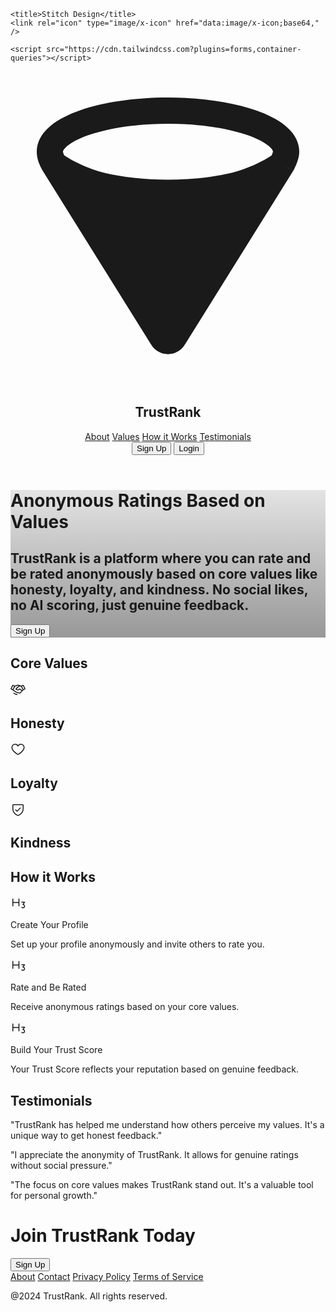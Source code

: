 <html>
  <head>
    <link rel="preconnect" href="https://fonts.gstatic.com/" crossorigin="" />
    <link
      rel="stylesheet"
      as="style"
      onload="this.rel='stylesheet'"
      href="https://fonts.googleapis.com/css2?display=swap&amp;family=Inter%3Awght%40400%3B500%3B700%3B900&amp;family=Noto+Sans%3Awght%40400%3B500%3B700%3B900"
    />

    <title>Stitch Design</title>
    <link rel="icon" type="image/x-icon" href="data:image/x-icon;base64," />

    <script src="https://cdn.tailwindcss.com?plugins=forms,container-queries"></script>
  </head>
  <body>
    <div class="relative flex size-full min-h-screen flex-col bg-white group/design-root overflow-x-hidden" style='font-family: Inter, "Noto Sans", sans-serif;'>
      <div class="layout-container flex h-full grow flex-col">
        <header class="flex items-center justify-between whitespace-nowrap border-b border-solid border-b-[#f0f1f5] px-10 py-3">
          <div class="flex items-center gap-4 text-[#101218]">
            <div class="size-4">
              <svg viewBox="0 0 48 48" fill="none" xmlns="http://www.w3.org/2000/svg">
                <path
                  d="M13.8261 17.4264C16.7203 18.1174 20.2244 18.5217 24 18.5217C27.7756 18.5217 31.2797 18.1174 34.1739 17.4264C36.9144 16.7722 39.9967 15.2331 41.3563 14.1648L24.8486 40.6391C24.4571 41.267 23.5429 41.267 23.1514 40.6391L6.64374 14.1648C8.00331 15.2331 11.0856 16.7722 13.8261 17.4264Z"
                  fill="currentColor"
                ></path>
                <path
                  fill-rule="evenodd"
                  clip-rule="evenodd"
                  d="M39.998 12.236C39.9944 12.2537 39.9875 12.2845 39.9748 12.3294C39.9436 12.4399 39.8949 12.5741 39.8346 12.7175C39.8168 12.7597 39.7989 12.8007 39.7813 12.8398C38.5103 13.7113 35.9788 14.9393 33.7095 15.4811C30.9875 16.131 27.6413 16.5217 24 16.5217C20.3587 16.5217 17.0125 16.131 14.2905 15.4811C12.0012 14.9346 9.44505 13.6897 8.18538 12.8168C8.17384 12.7925 8.16216 12.767 8.15052 12.7408C8.09919 12.6249 8.05721 12.5114 8.02977 12.411C8.00356 12.3152 8.00039 12.2667 8.00004 12.2612C8.00004 12.261 8 12.2607 8.00004 12.2612C8.00004 12.2359 8.0104 11.9233 8.68485 11.3686C9.34546 10.8254 10.4222 10.2469 11.9291 9.72276C14.9242 8.68098 19.1919 8 24 8C28.8081 8 33.0758 8.68098 36.0709 9.72276C37.5778 10.2469 38.6545 10.8254 39.3151 11.3686C39.9006 11.8501 39.9857 12.1489 39.998 12.236ZM4.95178 15.2312L21.4543 41.6973C22.6288 43.5809 25.3712 43.5809 26.5457 41.6973L43.0534 15.223C43.0709 15.1948 43.0878 15.1662 43.104 15.1371L41.3563 14.1648C43.104 15.1371 43.1038 15.1374 43.104 15.1371L43.1051 15.135L43.1065 15.1325L43.1101 15.1261L43.1199 15.1082C43.1276 15.094 43.1377 15.0754 43.1497 15.0527C43.1738 15.0075 43.2062 14.9455 43.244 14.8701C43.319 14.7208 43.4196 14.511 43.5217 14.2683C43.6901 13.8679 44 13.0689 44 12.2609C44 10.5573 43.003 9.22254 41.8558 8.2791C40.6947 7.32427 39.1354 6.55361 37.385 5.94477C33.8654 4.72057 29.133 4 24 4C18.867 4 14.1346 4.72057 10.615 5.94478C8.86463 6.55361 7.30529 7.32428 6.14419 8.27911C4.99695 9.22255 3.99999 10.5573 3.99999 12.2609C3.99999 13.1275 4.29264 13.9078 4.49321 14.3607C4.60375 14.6102 4.71348 14.8196 4.79687 14.9689C4.83898 15.0444 4.87547 15.1065 4.9035 15.1529C4.91754 15.1762 4.92954 15.1957 4.93916 15.2111L4.94662 15.223L4.95178 15.2312ZM35.9868 18.996L24 38.22L12.0131 18.996C12.4661 19.1391 12.9179 19.2658 13.3617 19.3718C16.4281 20.1039 20.0901 20.5217 24 20.5217C27.9099 20.5217 31.5719 20.1039 34.6383 19.3718C35.082 19.2658 35.5339 19.1391 35.9868 18.996Z"
                  fill="currentColor"
                ></path>
              </svg>
            </div>
            <h2 class="text-[#101218] text-lg font-bold leading-tight tracking-[-0.015em]">TrustRank</h2>
          </div>
          <div class="flex flex-1 justify-end gap-8">
            <div class="flex items-center gap-9">
              <a class="text-[#101218] text-sm font-medium leading-normal" href="#">About</a>
              <a class="text-[#101218] text-sm font-medium leading-normal" href="#">Values</a>
              <a class="text-[#101218] text-sm font-medium leading-normal" href="#">How it Works</a>
              <a class="text-[#101218] text-sm font-medium leading-normal" href="#">Testimonials</a>
            </div>
            <div class="flex gap-2">
              <button
                class="flex min-w-[84px] max-w-[480px] cursor-pointer items-center justify-center overflow-hidden rounded-xl h-10 px-4 bg-[#2d65fe] text-white text-sm font-bold leading-normal tracking-[0.015em]"
              >
                <span class="truncate">Sign Up</span>
              </button>
              <button
                class="flex min-w-[84px] max-w-[480px] cursor-pointer items-center justify-center overflow-hidden rounded-xl h-10 px-4 bg-[#f0f1f5] text-[#101218] text-sm font-bold leading-normal tracking-[0.015em]"
              >
                <span class="truncate">Login</span>
              </button>
            </div>
          </div>
        </header>
        <div class="px-40 flex flex-1 justify-center py-5">
          <div class="layout-content-container flex flex-col max-w-[960px] flex-1">
            <div class="@container">
              <div class="@[480px]:p-4">
                <div
                  class="flex min-h-[480px] flex-col gap-6 bg-cover bg-center bg-no-repeat @[480px]:gap-8 @[480px]:rounded-xl items-center justify-center p-4"
                  style='background-image: linear-gradient(rgba(0, 0, 0, 0.1) 0%, rgba(0, 0, 0, 0.4) 100%), url("https://lh3.googleusercontent.com/aida-public/AB6AXuDSfbOANJfM87Zxd9eNLa2hOc8hA7xo_tCOaMlp6IVe_AD3HHI33-Img7XX33y-vWl-kZrqxTB5H7ZEGedxtOUc4NzI2n2CEVk-VTobi5Ffxy1TK8_G-ntIGtuunb0QOjwdjAae0KCr9ZHI9evae3Irg7gn9mRv6uh9dLOmFwraOL1l4tcpqE0AuJ66KhpkhoqSKYkdsz_u1MDdNYtA_LIYUViEpKjmvVJdnp-ge9k-DIRoi94jc1ZN1EqZcWYbujZoWsJ8BXdS6hDk");'
                >
                  <div class="flex flex-col gap-2 text-center">
                    <h1
                      class="text-white text-4xl font-black leading-tight tracking-[-0.033em] @[480px]:text-5xl @[480px]:font-black @[480px]:leading-tight @[480px]:tracking-[-0.033em]"
                    >
                      Anonymous Ratings Based on Values
                    </h1>
                    <h2 class="text-white text-sm font-normal leading-normal @[480px]:text-base @[480px]:font-normal @[480px]:leading-normal">
                      TrustRank is a platform where you can rate and be rated anonymously based on core values like honesty, loyalty, and kindness. No social likes, no AI scoring,
                      just genuine feedback.
                    </h2>
                  </div>
                  <button
                    class="flex min-w-[84px] max-w-[480px] cursor-pointer items-center justify-center overflow-hidden rounded-xl h-10 px-4 @[480px]:h-12 @[480px]:px-5 bg-[#2d65fe] text-white text-sm font-bold leading-normal tracking-[0.015em] @[480px]:text-base @[480px]:font-bold @[480px]:leading-normal @[480px]:tracking-[0.015em]"
                  >
                    <span class="truncate">Sign Up</span>
                  </button>
                </div>
              </div>
            </div>
            <h2 class="text-[#101218] text-[22px] font-bold leading-tight tracking-[-0.015em] px-4 pb-3 pt-5">Core Values</h2>
            <div class="grid grid-cols-[repeat(auto-fit,minmax(158px,1fr))] gap-3 p-4">
              <div class="flex flex-1 gap-3 rounded-lg border border-[#dadee7] bg-white p-4 items-center">
                <div class="text-[#101218]" data-icon="Handshake" data-size="24px" data-weight="regular">
                  <svg xmlns="http://www.w3.org/2000/svg" width="24px" height="24px" fill="currentColor" viewBox="0 0 256 256">
                    <path
                      d="M119.76,217.94A8,8,0,0,1,112,224a8.13,8.13,0,0,1-2-.24l-32-8a8,8,0,0,1-2.5-1.11l-24-16a8,8,0,1,1,8.88-13.31l22.84,15.23,30.66,7.67A8,8,0,0,1,119.76,217.94Zm132.69-96.46a15.89,15.89,0,0,1-8,9.25l-23.68,11.84-55.08,55.09a8,8,0,0,1-7.6,2.1l-64-16a8.06,8.06,0,0,1-2.71-1.25L35.86,142.87,11.58,130.73a16,16,0,0,1-7.16-21.46L29.27,59.58h0a16,16,0,0,1,21.46-7.16l22.06,11,53-15.14a8,8,0,0,1,4.4,0l53,15.14,22.06-11a16,16,0,0,1,21.46,7.16l24.85,49.69A15.9,15.9,0,0,1,252.45,121.48Zm-46.18,12.94L179.06,80H147.24L104,122c12.66,8.09,32.51,10.32,50.32-7.63a8,8,0,0,1,10.68-.61l34.41,27.57Zm-187.54-18,17.69,8.85L61.27,75.58,43.58,66.73ZM188,152.66l-27.71-22.19c-19.54,16-44.35,18.11-64.91,5a16,16,0,0,1-2.72-24.82.6.6,0,0,1,.08-.08L137.6,67.06,128,64.32,77.58,78.73,50.21,133.46l49.2,35.15,58.14,14.53Zm49.24-36.24L212.42,66.73l-17.69,8.85,24.85,49.69Z"
                    ></path>
                  </svg>
                </div>
                <h2 class="text-[#101218] text-base font-bold leading-tight">Honesty</h2>
              </div>
              <div class="flex flex-1 gap-3 rounded-lg border border-[#dadee7] bg-white p-4 items-center">
                <div class="text-[#101218]" data-icon="Heart" data-size="24px" data-weight="regular">
                  <svg xmlns="http://www.w3.org/2000/svg" width="24px" height="24px" fill="currentColor" viewBox="0 0 256 256">
                    <path
                      d="M178,32c-20.65,0-38.73,8.88-50,23.89C116.73,40.88,98.65,32,78,32A62.07,62.07,0,0,0,16,94c0,70,103.79,126.66,108.21,129a8,8,0,0,0,7.58,0C136.21,220.66,240,164,240,94A62.07,62.07,0,0,0,178,32ZM128,206.8C109.74,196.16,32,147.69,32,94A46.06,46.06,0,0,1,78,48c19.45,0,35.78,10.36,42.6,27a8,8,0,0,0,14.8,0c6.82-16.67,23.15-27,42.6-27a46.06,46.06,0,0,1,46,46C224,147.61,146.24,196.15,128,206.8Z"
                    ></path>
                  </svg>
                </div>
                <h2 class="text-[#101218] text-base font-bold leading-tight">Loyalty</h2>
              </div>
              <div class="flex flex-1 gap-3 rounded-lg border border-[#dadee7] bg-white p-4 items-center">
                <div class="text-[#101218]" data-icon="ShieldCheck" data-size="24px" data-weight="regular">
                  <svg xmlns="http://www.w3.org/2000/svg" width="24px" height="24px" fill="currentColor" viewBox="0 0 256 256">
                    <path
                      d="M208,40H48A16,16,0,0,0,32,56v58.78c0,89.61,75.82,119.34,91,124.39a15.53,15.53,0,0,0,10,0c15.2-5.05,91-34.78,91-124.39V56A16,16,0,0,0,208,40Zm0,74.79c0,78.42-66.35,104.62-80,109.18-13.53-4.51-80-30.69-80-109.18V56H208ZM82.34,141.66a8,8,0,0,1,11.32-11.32L112,148.68l50.34-50.34a8,8,0,0,1,11.32,11.32l-56,56a8,8,0,0,1-11.32,0Z"
                    ></path>
                  </svg>
                </div>
                <h2 class="text-[#101218] text-base font-bold leading-tight">Kindness</h2>
              </div>
            </div>
            <h2 class="text-[#101218] text-[22px] font-bold leading-tight tracking-[-0.015em] px-4 pb-3 pt-5">How it Works</h2>
            <div class="grid grid-cols-[40px_1fr] gap-x-2 px-4">
              <div class="flex flex-col items-center gap-1 pt-3">
                <div class="text-[#101218]" data-icon="TextHThree" data-size="24px" data-weight="regular">
                  <svg xmlns="http://www.w3.org/2000/svg" width="24px" height="24px" fill="currentColor" viewBox="0 0 256 256">
                    <path
                      d="M152,56V176a8,8,0,0,1-16,0V124H48v52a8,8,0,0,1-16,0V56a8,8,0,0,1,16,0v52h88V56a8,8,0,0,1,16,0Zm73.52,90.63,21-30A8,8,0,0,0,240,104H192a8,8,0,0,0,0,16h32.63l-19.18,27.41A8,8,0,0,0,212,160a20,20,0,1,1-14.29,34,8,8,0,1,0-11.42,11.19A36,36,0,0,0,248,180,36.07,36.07,0,0,0,225.52,146.63Z"
                    ></path>
                  </svg>
                </div>
                <div class="w-[1.5px] bg-[#dadee7] h-2 grow"></div>
              </div>
              <div class="flex flex-1 flex-col py-3">
                <p class="text-[#101218] text-base font-medium leading-normal">Create Your Profile</p>
                <p class="text-[#5e6a8d] text-base font-normal leading-normal">Set up your profile anonymously and invite others to rate you.</p>
              </div>
              <div class="flex flex-col items-center gap-1">
                <div class="w-[1.5px] bg-[#dadee7] h-2"></div>
                <div class="text-[#101218]" data-icon="TextHThree" data-size="24px" data-weight="regular">
                  <svg xmlns="http://www.w3.org/2000/svg" width="24px" height="24px" fill="currentColor" viewBox="0 0 256 256">
                    <path
                      d="M152,56V176a8,8,0,0,1-16,0V124H48v52a8,8,0,0,1-16,0V56a8,8,0,0,1,16,0v52h88V56a8,8,0,0,1,16,0Zm73.52,90.63,21-30A8,8,0,0,0,240,104H192a8,8,0,0,0,0,16h32.63l-19.18,27.41A8,8,0,0,0,212,160a20,20,0,1,1-14.29,34,8,8,0,1,0-11.42,11.19A36,36,0,0,0,248,180,36.07,36.07,0,0,0,225.52,146.63Z"
                    ></path>
                  </svg>
                </div>
                <div class="w-[1.5px] bg-[#dadee7] h-2 grow"></div>
              </div>
              <div class="flex flex-1 flex-col py-3">
                <p class="text-[#101218] text-base font-medium leading-normal">Rate and Be Rated</p>
                <p class="text-[#5e6a8d] text-base font-normal leading-normal">Receive anonymous ratings based on your core values.</p>
              </div>
              <div class="flex flex-col items-center gap-1 pb-3">
                <div class="w-[1.5px] bg-[#dadee7] h-2"></div>
                <div class="text-[#101218]" data-icon="TextHThree" data-size="24px" data-weight="regular">
                  <svg xmlns="http://www.w3.org/2000/svg" width="24px" height="24px" fill="currentColor" viewBox="0 0 256 256">
                    <path
                      d="M152,56V176a8,8,0,0,1-16,0V124H48v52a8,8,0,0,1-16,0V56a8,8,0,0,1,16,0v52h88V56a8,8,0,0,1,16,0Zm73.52,90.63,21-30A8,8,0,0,0,240,104H192a8,8,0,0,0,0,16h32.63l-19.18,27.41A8,8,0,0,0,212,160a20,20,0,1,1-14.29,34,8,8,0,1,0-11.42,11.19A36,36,0,0,0,248,180,36.07,36.07,0,0,0,225.52,146.63Z"
                    ></path>
                  </svg>
                </div>
              </div>
              <div class="flex flex-1 flex-col py-3">
                <p class="text-[#101218] text-base font-medium leading-normal">Build Your Trust Score</p>
                <p class="text-[#5e6a8d] text-base font-normal leading-normal">Your Trust Score reflects your reputation based on genuine feedback.</p>
              </div>
            </div>
            <h2 class="text-[#101218] text-[22px] font-bold leading-tight tracking-[-0.015em] px-4 pb-3 pt-5">Testimonials</h2>
            <div class="flex overflow-y-auto [-ms-scrollbar-style:none] [scrollbar-width:none] [&amp;::-webkit-scrollbar]:hidden">
              <div class="flex items-stretch p-4 gap-3">
                <div class="flex h-full flex-1 flex-col gap-4 rounded-lg min-w-60">
                  <div class="w-full bg-center bg-no-repeat aspect-square bg-cover rounded-xl flex flex-col"></div>
                  <p class="text-[#101218] text-base font-medium leading-normal">
                    "TrustRank has helped me understand how others perceive my values. It's a unique way to get honest feedback."
                  </p>
                </div>
                <div class="flex h-full flex-1 flex-col gap-4 rounded-lg min-w-60">
                  <div class="w-full bg-center bg-no-repeat aspect-square bg-cover rounded-xl flex flex-col"></div>
                  <p class="text-[#101218] text-base font-medium leading-normal">
                    "I appreciate the anonymity of TrustRank. It allows for genuine ratings without social pressure."
                  </p>
                </div>
                <div class="flex h-full flex-1 flex-col gap-4 rounded-lg min-w-60">
                  <div class="w-full bg-center bg-no-repeat aspect-square bg-cover rounded-xl flex flex-col"></div>
                  <p class="text-[#101218] text-base font-medium leading-normal">"The focus on core values makes TrustRank stand out. It's a valuable tool for personal growth."</p>
                </div>
              </div>
            </div>
            <div class="@container">
              <div class="flex flex-col justify-end gap-6 px-4 py-10 @[480px]:gap-8 @[480px]:px-10 @[480px]:py-20">
                <div class="flex flex-col gap-2 text-center">
                  <h1
                    class="text-[#101218] tracking-light text-[32px] font-bold leading-tight @[480px]:text-4xl @[480px]:font-black @[480px]:leading-tight @[480px]:tracking-[-0.033em] max-w-[720px]"
                  >
                    Join TrustRank Today
                  </h1>
                </div>
                <div class="flex flex-1 justify-center">
                  <div class="flex justify-center">
                    <button
                      class="flex min-w-[84px] max-w-[480px] cursor-pointer items-center justify-center overflow-hidden rounded-xl h-10 px-4 @[480px]:h-12 @[480px]:px-5 bg-[#2d65fe] text-white text-sm font-bold leading-normal tracking-[0.015em] @[480px]:text-base @[480px]:font-bold @[480px]:leading-normal @[480px]:tracking-[0.015em] grow"
                    >
                      <span class="truncate">Sign Up</span>
                    </button>
                  </div>
                </div>
              </div>
            </div>
          </div>
        </div>
        <footer class="flex justify-center">
          <div class="flex max-w-[960px] flex-1 flex-col">
            <footer class="flex flex-col gap-6 px-5 py-10 text-center @container">
              <div class="flex flex-wrap items-center justify-center gap-6 @[480px]:flex-row @[480px]:justify-around">
                <a class="text-[#5e6a8d] text-base font-normal leading-normal min-w-40" href="#">About</a>
                <a class="text-[#5e6a8d] text-base font-normal leading-normal min-w-40" href="#">Contact</a>
                <a class="text-[#5e6a8d] text-base font-normal leading-normal min-w-40" href="#">Privacy Policy</a>
                <a class="text-[#5e6a8d] text-base font-normal leading-normal min-w-40" href="#">Terms of Service</a>
              </div>
              <p class="text-[#5e6a8d] text-base font-normal leading-normal">@2024 TrustRank. All rights reserved.</p>
            </footer>
          </div>
        </footer>
      </div>
    </div>
  </body>
</html>
